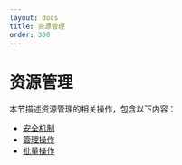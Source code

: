 ```yaml
---
layout: docs
title: 资源管理
order: 300
---
```


# 资源管理

本节描述资源管理的相关操作，包含以下内容：

* [安全机制](security.html)
* [管理操作](rs.html)
* [批量操作](batch.html)